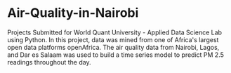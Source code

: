 # Air-Quality-in-Nairobi
Projects Submitted for World Quant University - Applied Data Science Lab using Python. In this project, data was mined from one of Africa's largest open data platforms openAfrica. The air quality data from Nairobi, Lagos, and Dar es Salaam was used to build a time series model to predict PM 2.5 readings throughout the day.
